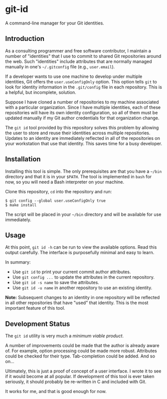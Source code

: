 # git-id

A command-line manager for your Git identities.

## Introduction

As a consulting programmer and free software contributor, I maintain
a number of "identities" that I use to commit to shared Git repositories
around the web.  Such "identities" include attributes that are normally
managed manually in one's `~/.gitconfig` file (e.g., `user.email`).

If a developer wants to use one machine to develop under multiple
identities, Git offers the `user.useConfigOnly` option.  This option tells
`git` to look for identity information in the `.git/config` file in each
repository.  This is a helpful, but incomplete, solution.

Suppose I have cloned a number of repositories to my machine associated with
a particular organization.  Since I have multiple identities, each of these
repositories will have its own identity configuration, so all of them must
be updated manually if my Git author credentials for that organization
change.

The `git id` tool provided by this repository solves this problem by
allowing the user to store and reuse their identities across multiple
repositories.  Updates to an identity are immediately reflected in all of
the repositories on your workstation that use that identity.  This saves
time for a busy developer.

## Installation

Installing this tool is simple.  The only prerequisites are that you have
a `~/bin` directory and that it is in your `$PATH`.  The tool is implemented
in `bash` for now, so you will need a Bash interpreter on your machine.

Clone this repository, `cd` into the repository and run:

```
$ git config --global user.useConfigOnly true
$ make install
```

The script will be placed in your `~/bin` directory and will be available
for use immediately.

## Usage

At this point, `git id -h` can be run to view the available options.  Read
this output carefully.  The interface is purposefully minimal and easy to
learn.

In summary:
  - Use `git id` to print your current commit author attributes.
  - Use `git config ...` to update the attributes in the current repository.
  - Use `git id -s name` to save the attributes.
  - Use `git id -u name` in another repository to use an existing identity.

**Note:** Subsequent changes to an identity in one repository will be
reflected in all other repositories that have "used" that identity.  This is
the most important feature of this tool.

## Development Status

The `git id` utility is very much a *minimum viable product*.

A number of improvements could be made that the author is already aware of.
For example, option processing could be made more robust.  Attributes could
be checked for their type.  Tab-completion could be added.  And so on...

Ultimately, this is just a proof of concept of a user interface.  I wrote it
to see if it would become at all popular.  If development of this tool is
ever taken seriously, it should probably be re-written in C and included
with Git.

It works for me, and that is good enough for now.
